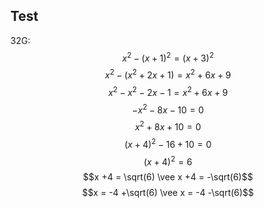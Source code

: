 ## Test
32G:
$$x^2 -(x +1)^2 = (x +3)^2$$
$$x^2 -(x^2 +2x +1) = x^2 +6x +9$$
$$x^2 - x^2 -2x -1 = x^2 +6x +9$$
$$-x^2 -8x -10 = 0$$
$$x^2 +8x +10 = 0$$
$$(x +4)^2 -16 +10 = 0$$
$$(x +4)^2 = 6$$
$$x +4 = \sqrt(6) \vee x +4 = -\sqrt(6)$$
$$x = -4 +\sqrt(6) \vee x = -4 -\sqrt(6)$$
